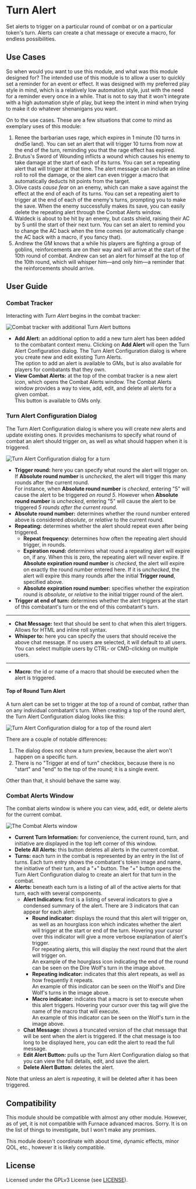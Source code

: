# Turn Alert

Set alerts to trigger on a particular round of combat or on a particular token's turn.
Alerts can create a chat message or execute a macro, for endless possibilities.

## Use Cases

So when would you want to use this module, and what was this module designed for?
The intended use of this module is to allow a user to quickly set a reminder for an event or effect.
It was designed with my preferred play style in mind, which is a relatively low automation style, just with the need for a reminder every once in a while.
That is not to say that it won't integrate with a high automation style of play, but keep the intent in mind when trying to make it do whatever shenanigans you want.

On to the use cases. These are a few situations that come to mind as exemplary uses of this module:

1. Renee the barbarian uses rage, which expires in 1 minute (10 turns in dnd5e land).
You can set an alert that will trigger 10 turns from now at the end of the turn, reminding you that the rage effect has expired.
2. Brutus's Sword of Wounding inflicts a wound which causes his enemy to take damage at the start of each of its turns.
You can set a repeating alert that will trigger at that time.
The alert message can include an inline roll to roll the damage, or the alert can even trigger a macro that automatically deducts hit points from the target.
3. Olive casts *cause fear* on an enemy, which can make a save against the effect at the end of each of its turns.
You can set a repeating alert to trigger at the end of each of the enemy's turns, prompting you to make the save.
When the enemy successfully makes its save, you can easily delete the repeating alert through the Combat Alerts window.
4. Waldeck is about to be hit by an enemy, but casts shield, raising their AC by 5 until the start of their next turn.
You can set an alert to remind you to change the AC back when the time comes (or automatically change the AC back with a macro, if you fancy that).
5. Andrew the GM knows that a while his players are fighting a group of goblins, reinforcements are on their way and will arrive at the start of the 10th round of combat.
Andrew can set an alert for himself at the top of the 10th round, which will whisper him—and only him—a reminder that the reinforcements should arrive.

## User Guide

### Combat Tracker

Interacting with *Turn Alert* begins in the combat tracker:

![Combat tracker with additional Turn Alert buttons](https://f002.backblazeb2.com/file/cws-images/FVTT-Turn-Alert/combat_tracker.webp)

- **Add Alert:** an additional option to add a new turn alert has been added to the combatant context menu.
Clicking on **Add Alert** will open the Turn Alert Configuration dialog.
The Turn Alert Configuration dialog is where you create new and edit existing Turn Alerts.  
The option to add an alert is available to GMs, but is also available for players for combatants that they own.
- **View Combat Alerts:** at the top of the combat tracker is a new alert icon, which opens the Combat Alerts window.
The Combat Alerts window provides a way to view, add, edit, and delete all alerts for a given combat.  
This button is available to GMs only.

### Turn Alert Configuration Dialog

The Turn Alert Configuration dialog is where you will create new alerts and update existing ones.
It provides mechanisms to specify what round of combat an alert should trigger on, as well as what should happen when it is triggered.

![Turn Alert Configuration dialog for a turn](https://f002.backblazeb2.com/file/cws-images/FVTT-Turn-Alert/turn_alert_2.webp)

- **Trigger round:** here you can specify what round the alert will trigger on.
If **Absolute round number** is *unchecked*, the alert will trigger this many rounds after the current round.  
For instance, when **Absolute round number** is *checked*, entering "5" will cause the alert to be triggered *on round 5*.
However when **Absolute round number** is *unchecked*, entering "5" will cause the alert to be triggered *5 rounds after the current round*.
- **Absolute round number:** determines whether the round number entered above is considered *absolute*, or *relative* to the current round.
- **Repeating:** determines whether the alert should repeat even after being triggered.
  - **Repeat frequency:** determines how often the repeating alert should trigger, in rounds.
  - **Expiration round:** determines what round a repeating alert will expire on, if any.
  When this is zero, the repeating alert will never expire.
  If **Absolute expiration round number** is *checked*, the alert will expire on exactly the round number entered here.
  If it is *unchecked*, the alert will expire this many rounds after the initial **Trigger round**, specified above.
  - **Absolute expiration round number:** specifies whether the expiration round is *absolute*, or *relative* to the initial trigger round of the alert.
- **Trigger at end of turn:** determines whether the alert triggers at the start of this combatant's turn or the end of this combatant's turn.

---

- **Chat Message:** text that should be sent to chat when this alert triggers.
Allows for HTML and inline roll syntax.
- **Whisper to:** here you can specify the users that should receive the above chat message.
If no users are selected, it will default to all users.
You can select multiple users by CTRL- or CMD-clicking on multiple users.

---

- **Macro**: the id or name of a macro that should be executed when the alert is triggered.

#### Top of Round Turn Alert

A turn alert can be set to trigger at the top of a round of combat, rather than on any individual combatant's turn. When creating a top of the round alert, the Turn Alert Configuration dialog looks like this:

![Turn Alert Configuration dialog for a top of the round alert](https://f002.backblazeb2.com/file/cws-images/FVTT-Turn-Alert/top_of_round_alert.webp)

There are a couple of notable differences:

1. The dialog does not show a turn preview, because the alert won't happen on a specific turn.
2. There is no "Trigger at end of turn" checkbox, because there is no "start" and "end" to the top of the round; it is a single event.

Other than that, it should behave the same way.

### Combat Alerts Window

The combat alerts window is where you can view, add, edit, or delete alerts for the current combat.

![The Combat Alerts window](https://f002.backblazeb2.com/file/cws-images/FVTT-Turn-Alert/combat_alerts_2.webp)

- **Current Turn Information:** for convenience, the current round, turn, and initiative are displayed in the top left corner of this window.
- **Delete All Alerts:** this button deletes all alerts in the current combat.
- **Turns:** each turn in the combat is represented by an entry in the list of turns.
Each turn entry shows the combatant's token image and name, the initiative of their turn, and a "+" button.
The "+" button opens the Turn Alert Configuration dialog to create an alert for that turn in the combat.
- **Alerts:** beneath each turn is a listing of all of the active alerts for that turn, each with several components.
  - **Alert Indicators:** first is a listing of several indicators to give a condensed summary of the alert.
  There are 3 indicators that can appear for each alert:
    - **Round indicator:** displays the round that this alert will trigger on, as well as an hourglass icon which indicates whether the alert will trigger at the start or end of the turn.
    Hovering your cursor over this indicator will give a more verbose explanation of alert's trigger.  
    For repeating alerts, this will display the next round that the alert will trigger on.  
    An example of the hourglass icon indicating the end of the round can be seen on the Dire Wolf's turn in the image above.
    - **Repeating indicator:** indicates that this alert repeats, as well as how frequently it repeats.  
    An example of this indicator can be seen on the Wolf's and Dire Wolf's turns in the image above.
    - **Macro indicator:** indicates that a macro is set to execute when this alert triggers.
    Hovering your cursor over this tag will give the name of the macro that will execute.  
    An example of this indicator can be seen on the Wolf's turn in the image above.
  - **Chat Message:** shows a truncated version of the chat message that will be sent when the alert is triggered.
  If the chat message is too long to be displayed here, you can edit the alert to read the full message.
  - **Edit Alert Button:** pulls up the Turn Alert Configuration dialog so that you can view the full details, edit, and save the alert.
  - **Delete Alert Button:** deletes the alert.

Note that unless an alert is *repeating*, it will be deleted after it has been triggered.

## Compatibility

This module should be compatible with almost any other module. However, as of yet, it is not compatible with Furnace advanced macros. Sorry. It is on the list of things to investigate, but I won't make any promises.

This module doesn't coordinate with about time, dynamic effects, minor QOL, etc., however it is likely compatible.

## License

Licensed under the GPLv3 License (see [LICENSE](LICENSE)).
